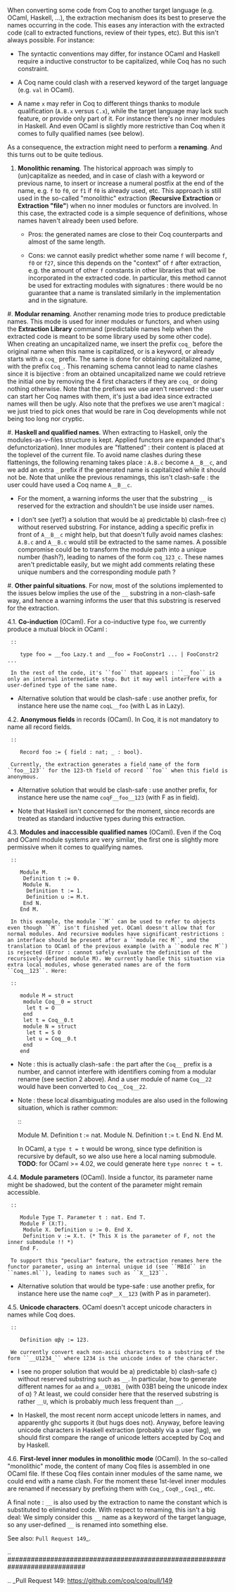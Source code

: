 When converting some code from Coq to another target language (e.g. OCaml, Haskell, ...), the extraction mechanism does its best to preserve the names occurring in the code. This eases any interaction with the extracted code (call to extracted functions, review of their types, etc). But this isn't always possible. For instance:

* The syntactic conventions may differ, for instance OCaml and Haskell require a inductive constructor to be capitalized, while Coq has no such constraint.

* A Coq name could clash with a reserved keyword of the target language (e.g. ``val`` in OCaml).

* A name ``x`` may refer in Coq to different things thanks to module qualification (``A.B.x`` versus ``C.x``), while the target language may lack such feature, or provide only part of it. For instance there's no inner modules in Haskell. And even OCaml is slightly more restrictive than Coq when it comes to fully qualified names (see below).

As a consequence, the extraction might need to perform a **renaming**. And this turns out to be quite tedious.

1. **Monolithic renaming**. The historical approach was simply to (un)capitalize as needed, and in case of clash with a keyword or previous name, to insert or increase a numeral postfix at the end of the name, e.g. ``f`` to ``f0``, or ``f1`` if ``f0`` is already used, etc. This approach is still used in the so-called "monolithic" extraction (**Recursive Extraction** or **Extraction "file"**) when no inner modules or functors are involved. In this case, the extracted code is a simple sequence of definitions, whose names haven't already been used before.

   * Pros: the generated names are close to their Coq counterparts and almost of the same length.

   * Cons: we cannot easily predict whether some name ``f`` will become ``f``, ``f0`` or ``f27``, since this depends on the "context" of ``f`` after extraction, e.g. the amount of other ``f`` constants in other libraries that will be incorporated in the extracted code. In particular, this method cannot be used for extracting modules with signatures : there would be no guarantee that a name is translated similarly in the implementation and in the signature. 

#. **Modular renaming**. Another renaming mode tries to produce predictable names. This mode is used for inner modules or functors, and when using the **Extraction Library** command (predictable names help when the extracted code is meant to be some library used by some other code).  When creating an uncapitalized name, we insert the prefix ``coq_`` before the original name when this name is capitalized, or is a keyword, or already starts with a ``coq_`` prefix. The same is done for obtaining capitalized name, with the prefix ``Coq_``.  This renaming schema cannot lead to name clashes since it is bijective : from an obtained uncapitalized name we could retrieve the initial one by removing the 4 first characters if they are ``coq_`` or doing nothing otherwise. Note that the prefixes we use aren't reserved : the user can start her Coq names with them, it's just a bad idea since extracted names will then be ugly. Also note that the prefixes we use aren't magical : we just tried to pick ones that would be rare in Coq developments while not being too long nor cryptic. 

#. **Haskell and qualified names**. When extracting to Haskell, only the modules-as-v-files structure is kept. Applied functors are expanded (that's defunctorization). Inner modules are "flattened" : their content is placed at the toplevel of the current file. To avoid name clashes during these flattenings, the following renaming takes place : ``A.B.c`` become ``A__B__c``, and we add an extra ``_`` prefix if the generated name is capitalized while it should not be. Note that unlike the previous renamings, this isn't clash-safe : the user could have used a Coq name ``A__B__c``.

   * For the moment, a warning informs the user that the substring ``__`` is reserved for the extraction and shouldn't be use inside user names.

   * I don't see (yet?) a solution that would be a) predictable b) clash-free c) without reserved substring. For instance, adding a specific prefix in front of ``A__B__c`` might help, but that doesn't fully avoid names clashes: ``A.B.c`` and ``A__B.c`` would still be extracted to the same names. A possible compromise could be to transform the module path into a unique number (hash?), leading to names of the form ``coq_123_c``. These names aren't predictable easily, but we might add comments relating these unique numbers and the corresponding module path ? 

#. **Other painful situations**. For now, most of the solutions implemented to the issues below implies the use of the ``__`` substring in a non-clash-safe way, and hence a warning informs the user that this substring is reserved for the extraction.

   4.1. **Co-induction** (OCaml). For a co-inductive type ``foo``, we currently produce a mutual block in OCaml :

    

     ::

        type foo = __foo Lazy.t and __foo = FooConstr1 ... | FooConstr2 ...

     In the rest of the code, it's ``foo`` that appears : ``__foo`` is only an internal intermediate step. But it may well interfere with a user-defined type of the same name.

   * Alternative solution that would be clash-safe : use another prefix, for instance here use the name ``coqL__foo`` (with L as in Lazy). 

   4.2. **Anonymous fields** in records (OCaml). In Coq, it is not mandatory to name all record fields.

    

     ::

        Record foo := { field : nat; _ : bool}.

     Currently, the extraction generates a field name of the form ``foo__123`` for the 123-th field of record ``foo`` when this field is anonymous.

   * Alternative solution that would be clash-safe : use another prefix, for instance here use the name ``coqF__foo__123`` (with F as in field).

   * Note that Haskell isn't concerned for the moment, since records are treated as standard inductive types during this extraction.

   4.3. **Modules and inaccessible qualified names** (OCaml). Even if the Coq and OCaml module systems are very similar, the first one is slightly more permissive when it comes to qualifying names.

    

     ::

        Module M.
         Definition t := 0.
         Module N.
          Definition t := 1.
          Definition u := M.t.
         End N.
        End M.

     In this example, the module ``M`` can be used to refer to objects even though ``M`` isn't finished yet. OCaml doesn't allow that for normal modules. And recursive modules have significant restrictions : an interface should be present after a ``module rec M``, and the translation to OCaml of the previous example (with a ``module rec M``) is rejected (Error : cannot safely evaluate the definition of the recursively-defined module M). We currently handle this situation via extra local modules, whose generated names are of the form ``Coq__123``. Here:

     ::

        module M = struct
         module Coq__0 = struct
          let t = O
         end
         let t = Coq__0.t
         module N = struct
          let t = S O
          let u = Coq__0.t
         end
        end

   * Note : this is actually clash-safe : the part after the ``Coq__`` prefix is a number, and cannot interfere with identifiers coming from a modular rename (see section 2 above). And a user module of name ``Coq__22`` would have been converted to ``Coq__Coq__22``.

   * Note : these local disambiguating modules are also used in the following situation, which is rather common:

     ::

        Module M.
         Definition t := nat.
         Module N.
          Definition t := t.
         End N.
        End M.

     In OCaml, a ``type t = t`` would be wrong, since type definition is recursive by default, so we also use here a local naming submodule. **TODO**: for OCaml >= 4.02, we could generate here ``type nonrec t = t``.

   4.4. **Module parameters** (OCaml). Inside a functor, its parameter name might be shadowed, but the content of the parameter might remain accessible.

    

     ::

        Module Type T. Parameter t : nat. End T.
        Module F (X:T).
         Module X. Definition u := 0. End X.
         Definition v := X.t. (* This X is the parameter of F, not the inner submodule !! *)
        End F.

     To support this "peculiar" feature, the extraction renames here the functor parameter, using an internal unique id (see ``MBId`` in ``names.ml``), leading to names such as ``X__123``.

   * Alternative solution that would be type-safe : use another prefix, for instance here use the name ``coqP__X__123`` (with P as in parameter).

   4.5. **Unicode characters**. OCaml doesn't accept unicode characters in names while Coq does.

    

     ::

        Definition αβγ := 123.

     We currently convert each non-ascii characters to a substring of the form ``__U1234_`` where 1234 is the unicode index of the character.

   * I see no proper solution that would be a) predictable b) clash-safe c) without reserved substring such as ``__``. In particular, how to generate different names for ``aα`` and ``a__U03B1_`` (with 03B1 being the unicode index of α) ? At least, we could consider here that the reserved substring is rather ``__U``, which is probably much less frequent than ``__``.

   * In Haskell, the most recent norm accept unicode letters in names, and apparently ghc supports it (but hugs does not). Anyway, before leaving unicode characters in Haskell extraction (probably via a user flag), we should first compare the range of unicode letters accepted by Coq and by Haskell.

   4.6. **First-level inner modules in monolithic mode** (OCaml). In the so-called "monolithic" mode, the content of many Coq files is assembled in one OCaml file. If these Coq files contain inner modules of the same name, we could end with a name clash. For the moment these 1st-level inner modules are renamed if necessary by prefixing them with ``Coq_``, ``Coq0_``, ``Coq1_``, etc.

A final note : ``__`` is also used by the extraction to name the constant which is substituted to eliminated code. With respect to renaming, this isn't a big deal: We simply consider this ``__`` name as a keyword of the target language, so any user-defined ``__`` is renamed into something else.

See also: `Pull Request 149`_.

.. ############################################################################

.. _Pull Request 149: https://github.com/coq/coq/pull/149

